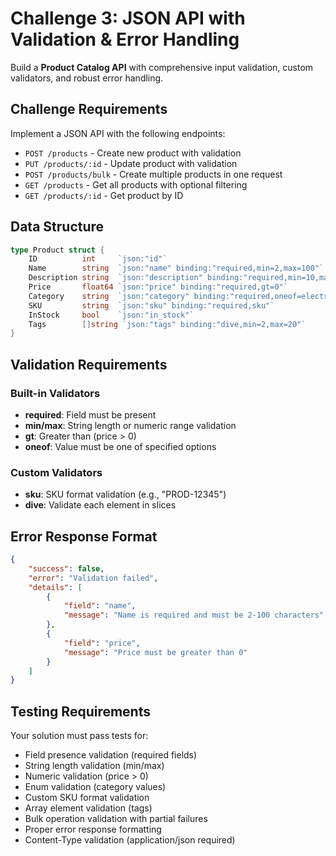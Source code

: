 # Challenge 3: JSON API with Validation & Error Handling

Build a **Product Catalog API** with comprehensive input validation, custom validators, and robust error handling.

## Challenge Requirements

Implement a JSON API with the following endpoints:

- `POST /products` - Create new product with validation
- `PUT /products/:id` - Update product with validation  
- `POST /products/bulk` - Create multiple products in one request
- `GET /products` - Get all products with optional filtering
- `GET /products/:id` - Get product by ID

## Data Structure

```go
type Product struct {
    ID          int     `json:"id"`
    Name        string  `json:"name" binding:"required,min=2,max=100"`
    Description string  `json:"description" binding:"required,min=10,max=500"`
    Price       float64 `json:"price" binding:"required,gt=0"`
    Category    string  `json:"category" binding:"required,oneof=electronics clothing books home"`
    SKU         string  `json:"sku" binding:"required,sku"`
    InStock     bool    `json:"in_stock"`
    Tags        []string `json:"tags" binding:"dive,min=2,max=20"`
}
```

## Validation Requirements

### Built-in Validators
- **required**: Field must be present
- **min/max**: String length or numeric range validation
- **gt**: Greater than (price > 0)
- **oneof**: Value must be one of specified options

### Custom Validators
- **sku**: SKU format validation (e.g., "PROD-12345")
- **dive**: Validate each element in slices

## Error Response Format

```json
{
    "success": false,
    "error": "Validation failed",
    "details": [
        {
            "field": "name",
            "message": "Name is required and must be 2-100 characters"
        },
        {
            "field": "price", 
            "message": "Price must be greater than 0"
        }
    ]
}
```

## Testing Requirements

Your solution must pass tests for:
- Field presence validation (required fields)
- String length validation (min/max)
- Numeric validation (price > 0)
- Enum validation (category values)
- Custom SKU format validation
- Array element validation (tags)
- Bulk operation validation with partial failures
- Proper error response formatting
- Content-Type validation (application/json required) 